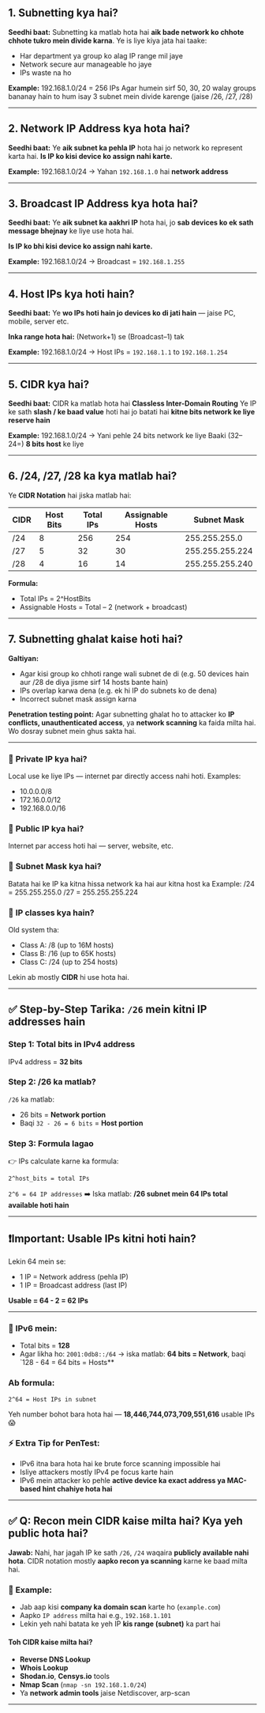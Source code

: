 ## 1. **Subnetting kya hai?**

**Seedhi baat:**
Subnetting ka matlab hota hai **aik bade network ko chhote chhote tukro mein divide karna**.
Ye is liye kiya jata hai taake:

* Har department ya group ko alag IP range mil jaye
* Network secure aur manageable ho jaye
* IPs waste na ho

**Example:**
192.168.1.0/24 = 256 IPs
Agar humein sirf 50, 30, 20 walay groups bananay hain to hum isay 3 subnet mein divide karenge (jaise /26, /27, /28)

---

## 2. **Network IP Address kya hota hai?**

**Seedhi baat:**
Ye **aik subnet ka pehla IP** hota hai jo network ko represent karta hai.
**Is IP ko kisi device ko assign nahi karte.**

**Example:**
192.168.1.0/24
→ Yahan `192.168.1.0` hai **network address**

---

## 3. **Broadcast IP Address kya hota hai?**

**Seedhi baat:**
Ye **aik subnet ka aakhri IP** hota hai, jo **sab devices ko ek sath message bhejnay** ke liye use hota hai.

**Is IP ko bhi kisi device ko assign nahi karte.**

**Example:**
192.168.1.0/24 → Broadcast = `192.168.1.255`

---

## 4. **Host IPs kya hoti hain?**

**Seedhi baat:**
Ye **wo IPs hoti hain jo devices ko di jati hain** — jaise PC, mobile, server etc.

**Inka range hota hai:**
(Network+1) se (Broadcast–1) tak

**Example:**
192.168.1.0/24
→ Host IPs = `192.168.1.1` to `192.168.1.254`

---

## 5. **CIDR kya hai?**

**Seedhi baat:**
CIDR ka matlab hota hai **Classless Inter-Domain Routing**
Ye IP ke sath **slash / ke baad value** hoti hai jo batati hai **kitne bits network ke liye reserve hain**

**Example:**
192.168.1.0/24 → Yani pehle 24 bits network ke liye
Baaki (32–24=) **8 bits host** ke liye

---

## 6. **/24, /27, /28 ka kya matlab hai?**

Ye **CIDR Notation** hai jiska matlab hai:

| CIDR | Host Bits | Total IPs | Assignable Hosts | Subnet Mask     |
| ---- | --------- | --------- | ---------------- | --------------- |
| /24  | 8         | 256       | 254              | 255.255.255.0   |
| /27  | 5         | 32        | 30               | 255.255.255.224 |
| /28  | 4         | 16        | 14               | 255.255.255.240 |

**Formula:**

* Total IPs = 2^HostBits
* Assignable Hosts = Total – 2 (network + broadcast)

---

## 7. **Subnetting ghalat kaise hoti hai?**

**Galtiyan:**

* Agar kisi group ko chhoti range wali subnet de di (e.g. 50 devices hain aur /28 de diya jisme sirf 14 hosts bante hain)
* IPs overlap karwa dena (e.g. ek hi IP do subnets ko de dena)
* Incorrect subnet mask assign karna

**Penetration testing point:**
Agar subnetting ghalat ho to attacker ko **IP conflicts, unauthenticated access**, ya **network scanning** ka faida milta hai. Wo dosray subnet mein ghus sakta hai.

---

### 🔸 **Private IP kya hai?**

Local use ke liye IPs — internet par directly access nahi hoti.
Examples:

* 10.0.0.0/8
* 172.16.0.0/12
* 192.168.0.0/16

### 🔸 **Public IP kya hai?**

Internet par access hoti hai — server, website, etc.

### 🔸 **Subnet Mask kya hai?**

Batata hai ke IP ka kitna hissa network ka hai aur kitna host ka
Example:
/24 = 255.255.255.0
/27 = 255.255.255.224

### 🔸 **IP classes kya hain?**

Old system tha:

* Class A: /8 (up to 16M hosts)
* Class B: /16 (up to 65K hosts)
* Class C: /24 (up to 254 hosts)

Lekin ab mostly **CIDR** hi use hota hai.

---

## ✅ Step-by-Step Tarika: `/26` mein kitni IP addresses hain

### Step 1: Total bits in IPv4 address

IPv4 address = **32 bits**

### Step 2: /26 ka matlab?

`/26` ka matlab:

* 26 bits = **Network portion**
* Baqi `32 - 26 = 6 bits` = **Host portion**

### Step 3: Formula lagao

👉 IPs calculate karne ka formula:

```
2^host_bits = total IPs
```

`2^6 = 64 IP addresses`
➡️ Iska matlab: **/26 subnet mein 64 IPs total available hoti hain**

---

## ❗Important: Usable IPs kitni hoti hain?

Lekin 64 mein se:

* 1 IP = Network address (pehla IP)
* 1 IP = Broadcast address (last IP)

**Usable = 64 - 2 = 62 IPs**

---

### 🧠 IPv6 mein:

* Total bits = **128**
* Agar likha ho: `2001:0db8::/64`
  → iska matlab: **64 bits = Network**, baqi \`128 - 64 = 64 bits = Hosts\*\*

### Ab formula:

```
2^64 = Host IPs in subnet
```

Yeh number bohot bara hota hai — **18,446,744,073,709,551,616** usable IPs 😱


### ⚡ Extra Tip for PenTest:

* IPv6 itna bara hota hai ke brute force scanning impossible hai
* Isliye attackers mostly IPv4 pe focus karte hain
* IPv6 mein attacker ko pehle **active device ka exact address ya MAC-based hint chahiye hota hai**

---

## ✅ **Q: Recon mein CIDR kaise milta hai? Kya yeh public hota hai?**

**Jawab:**
Nahi, har jagah IP ke sath `/26`, `/24` waqaira **publicly available nahi hota**.
CIDR notation mostly **aapko recon ya scanning** karne ke baad milta hai.

### 🔎 Example:

* Jab aap kisi **company ka domain scan** karte ho (`example.com`)
* Aapko `IP address` milta hai e.g., `192.168.1.101`
* Lekin yeh nahi batata ke yeh IP **kis range (subnet)** ka part hai

#### Toh CIDR kaise milta hai?

* **Reverse DNS Lookup**
* **Whois Lookup**
* **Shodan.io**, **Censys.io** tools
* **Nmap Scan** (`nmap -sn 192.168.1.0/24`)
* Ya **network admin tools** jaise Netdiscover, arp-scan

---
